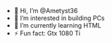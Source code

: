 - 👋 Hi, I’m @Ametyst36
- 👀 I’m interested in building PCs
- 🌱 I’m currently learning HTML
- ⚡ Fun fact: Gtx 1080 Ti

<!---
Ametyst36/Ametyst36 is a ✨ special ✨ repository because its `README.md` (this file) appears on your GitHub profile.
You can click the Preview link to take a look at your changes.
--->

